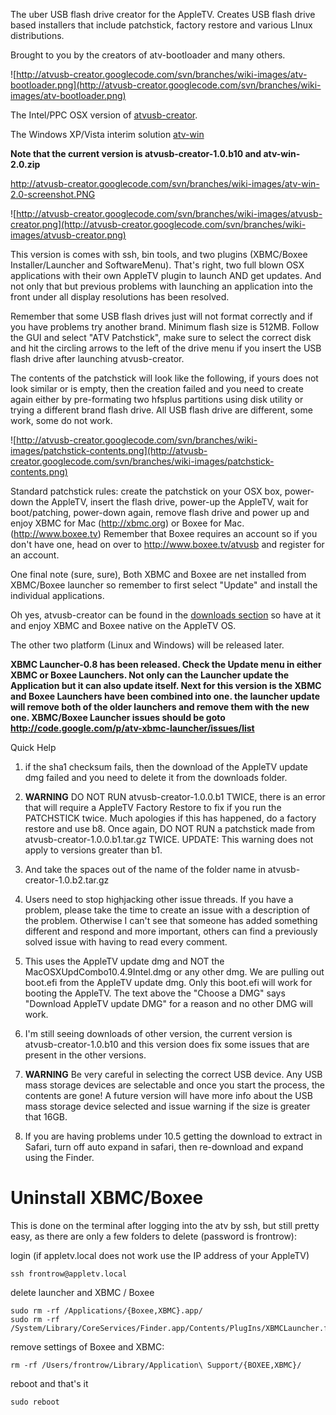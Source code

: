 The uber USB flash drive creator for the AppleTV. Creates USB flash drive based installers that include patchstick, factory restore and various LInux distributions.

Brought to you by the creators of atv-bootloader and many others.


![http://atvusb-creator.googlecode.com/svn/branches/wiki-images/atv-bootloader.png](http://atvusb-creator.googlecode.com/svn/branches/wiki-images/atv-bootloader.png)


The Intel/PPC OSX version of  [atvusb-creator](http://atvusb-creator.googlecode.com/files/atvusb-creator-1.0.b10.zip).

The Windows XP/Vista interim solution [atv-win](http://atvusb-creator.googlecode.com/files/atv-win-2.0.zip)

**Note that the current version is atvusb-creator-1.0.b10 and atv-win-2.0.zip**

http://atvusb-creator.googlecode.com/svn/branches/wiki-images/atv-win-2.0-screenshot.PNG


![http://atvusb-creator.googlecode.com/svn/branches/wiki-images/atvusb-creator.png](http://atvusb-creator.googlecode.com/svn/branches/wiki-images/atvusb-creator.png)


This version is comes with ssh, bin tools, and two plugins (XBMC/Boxee Installer/Launcher and SoftwareMenu). That's right, two full blown OSX applications with their own AppleTV plugin to launch AND get updates. And not only that but previous problems with launching an application into the front under all display resolutions has been resolved.

Remember that some USB flash drives just will not format correctly and if you have problems try another brand. Minimum flash size is 512MB. Follow the GUI and select "ATV Patchstick", make sure to select the correct disk and hit the circling arrows to the left of the drive menu if you insert the USB flash drive after launching atvusb-creator.

The contents of the patchstick will look like the following, if yours does not look similar or is empty, then the creation failed and you need to create again either by pre-formating two hfsplus partitions using disk utility or trying a different brand flash drive. All USB flash drive are different, some work, some do not work.

![http://atvusb-creator.googlecode.com/svn/branches/wiki-images/patchstick-contents.png](http://atvusb-creator.googlecode.com/svn/branches/wiki-images/patchstick-contents.png)


Standard patchstick rules: create the patchstick on your OSX box, power-down the AppleTV, insert the flash drive, power-up the AppleTV, wait for boot/patching, power-down again, remove flash drive and power up and enjoy XBMC for Mac (http://xbmc.org) or Boxee for Mac.(http://www.boxee.tv)  Remember that Boxee requires an account so if you don't have one, head on over to http://www.boxee.tv/atvusb and register for an account.

One final note (sure, sure), Both XBMC and Boxee are net installed from XBMC/Boxee launcher so remember to first select "Update" and install the individual applications.

Oh yes, atvusb-creator can be found in the [downloads section](http://code.google.com/p/atvusb-creator/downloads/list) so have at it and enjoy XBMC and Boxee native on the AppleTV OS.

The other two platform (Linux and Windows) will be released later.

**XBMC Launcher-0.8 has been released. Check the Update menu in either XBMC or Boxee Launchers. Not only can the Launcher update the Application but it can also update itself. Next for this version is the XBMC and Boxee Launchers have been combined into one. the launcher update will remove both of the older launchers and remove them with the new one. XBMC/Boxee Launcher issues should be goto http://code.google.com/p/atv-xbmc-launcher/issues/list**

Quick Help

1) if the sha1 checksum fails, then the download of the AppleTV update dmg failed and you need to delete it from the downloads folder.

2) **WARNING** DO NOT RUN atvusb-creator-1.0.0.b1 TWICE, there is an error that will require a AppleTV Factory Restore to fix if you run the PATCHSTICK twice. Much apologies if this has happened, do a factory restore and use b8. Once again, DO NOT RUN a patchstick made from atvusb-creator-1.0.0.b1.tar.gz TWICE.  UPDATE: This warning does not apply to versions greater than b1.

3) And take the spaces out of the name of the folder name in atvusb-creator-1.0.b2.tar.gz

4) Users need to stop highjacking other issue threads. If you have a problem, please take the time to create an issue with a description of the problem. Otherwise I can't see that someone has added something different and respond and more important, others can find a previously solved issue with having to read every comment.

5) This uses the AppleTV update dmg and NOT the MacOSXUpdCombo10.4.9Intel.dmg or any other dmg. We are pulling out boot.efi from the AppleTV update dmg. Only this boot.efi will work for booting the AppleTV. The text above the "Choose a DMG" says "Download AppleTV update DMG" for a reason and no other DMG will work.

6) I'm still seeing downloads of other version, the current version is atvusb-creator-1.0.b10 and this version does fix some issues that are present in the other versions.

7) **WARNING** Be very careful in selecting the correct USB device. Any USB mass storage devices are selectable and once you start the process, the contents are gone! A future version will have more info about the USB mass storage device selected and issue warning if the size is greater that 16GB.

8) If you are having problems under 10.5 getting the download to extract in Safari,  turn off auto expand in safari, then re-download and expand using the Finder.


# Uninstall XBMC/Boxee #

This is done on the terminal after logging into the atv by ssh, but still pretty easy, as there are only a few folders to delete (password is frontrow):

login (if appletv.local does not work use the IP address of your AppleTV)
```
ssh frontrow@appletv.local
```

delete launcher and XBMC / Boxee
```
sudo rm -rf /Applications/{Boxee,XBMC}.app/ 
sudo rm -rf /System/Library/CoreServices/Finder.app/Contents/PlugIns/XBMCLauncher.frappliance/
```

remove settings of Boxee and XBMC:
```
rm -rf /Users/frontrow/Library/Application\ Support/{BOXEE,XBMC}/
```

reboot and that's it
```
sudo reboot
```
